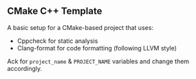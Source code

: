 CMake C++ Template
------------------

A basic setup for a CMake-based project that uses:

- Cppcheck for static analysis
- Clang-format for code formatting (following LLVM style)

Ack for `project_name` & `PROJECT_NAME` variables and change them accordingly.
